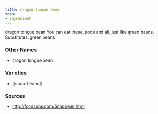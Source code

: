 ```yaml
---
title: dragon tongue bean
tags:
- ingredient
---
```

dragon tongue bean You can eat these, pods and all, just like green beans. Substitutes: green beans

### Other Names

* dragon tongue bean

### Varieties

* [[snap-beans]]

### Sources
* http://foodsubs.com/Snapbean.html
